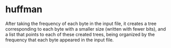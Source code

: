 # huffman
 After taking the frequency of each byte in the input file, it creates a tree corresponding to each byte with a smaller size (written with fewer bits), and a list that points to each of these created trees, being organized by the frequency that each byte appeared in the input file.

